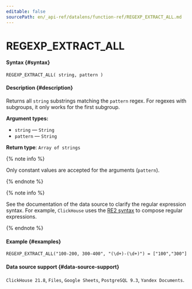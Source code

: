 ```yaml
---
editable: false
sourcePath: en/_api-ref/datalens/function-ref/REGEXP_EXTRACT_ALL.md
---
```


# REGEXP_EXTRACT_ALL



#### Syntax {#syntax}


```
REGEXP_EXTRACT_ALL( string, pattern )
```

#### Description {#description}
Returns all `string` substrings matching the `pattern` regex. For regexes with subgroups, it only works for the first subgroup.

**Argument types:**
- `string` — `String`
- `pattern` — `String`


**Return type**: `Array of strings`

{% note info %}

Only constant values are accepted for the arguments (`pattern`).

{% endnote %}

{% note info %}

See the documentation of the data source to clarify the regular expression syntax. For example, `ClickHouse` uses the [RE2 syntax](https://github.com/google/re2/wiki/Syntax) to compose regular expressions.

{% endnote %}


#### Example {#examples}

```
REGEXP_EXTRACT_ALL("100-200, 300-400", "(\d+)-(\d+)") = ["100","300"]
```


#### Data source support {#data-source-support}

`ClickHouse 21.8`, `Files`, `Google Sheets`, `PostgreSQL 9.3`, `Yandex Documents`.
